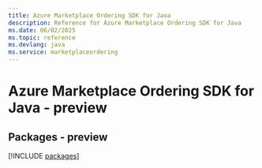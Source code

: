 ```yaml
---
title: Azure Marketplace Ordering SDK for Java
description: Reference for Azure Marketplace Ordering SDK for Java
ms.date: 06/02/2025
ms.topic: reference
ms.devlang: java
ms.service: marketplaceordering
---
```

# Azure Marketplace Ordering SDK for Java - preview
## Packages - preview
[!INCLUDE [packages](marketplace-ordering-index.md)]